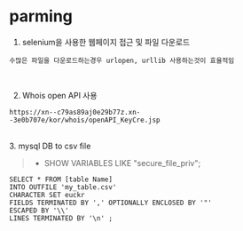 # parming


1. selenium을 사용한 웹페이지 접근 및 파일 다운로드
```
수많은 파일을 다운로드하는경우 urlopen, urllib 사용하는것이 효율적임
```
</br>

2. Whois open API 사용 
```
https://xn--c79as89aj0e29b77z.xn--3e0b707e/kor/whois/openAPI_KeyCre.jsp
```
</br>
3. mysql DB to csv file

> - SHOW VARIABLES LIKE "secure_file_priv";

```
SELECT * FROM [table Name]
INTO OUTFILE 'my_table.csv'
CHARACTER SET euckr
FIELDS TERMINATED BY ',' OPTIONALLY ENCLOSED BY '"'
ESCAPED BY '\\'
LINES TERMINATED BY '\n' ;
```
